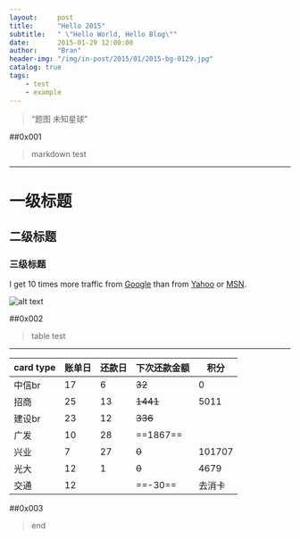 ```yaml
---
layout:     post
title:      "Hello 2015"
subtitle:   " \"Hello World, Hello Blog\""
date:       2015-01-29 12:00:00
author:     "Bran"
header-img: "/img/in-post/2015/01/2015-bg-0129.jpg"
catalog: true
tags:
    - test
    - example
---
```


> “题图 未知星球”


##0x001
>markdown test
- - -
# 一级标题

## 二级标题

### 三级标题

I get 10 times more traffic from [Google][1] than from
[Yahoo][2] or [MSN][3].

[1]: http://google.com/ "Google"
[2]: http://search.yahoo.com/ "Yahoo Search"
[3]: http://search.msn.com/ "MSN Search"

![alt text](http://7jpq49.com1.z0.glb.clouddn.com/ss_logo.jpg "image from qiniu CDN")

##0x002
>table test
- - -

card type | 账单日 | 还款日| 下次还款金额| 积分
---|---|---|---|---
中信br|   17|   6|    ~~32~~|0
招商|   25|   13|   ~~1441~~|5011
建设br|   23| 12| ~~336~~|
广发|  10 |   28|==1867==|
兴业|   7|   27| ~~0~~  |101707
光大|   12|   1|~~0~~ | 4679
交通| 12| |==-30== |去消卡

##0x003
>end

